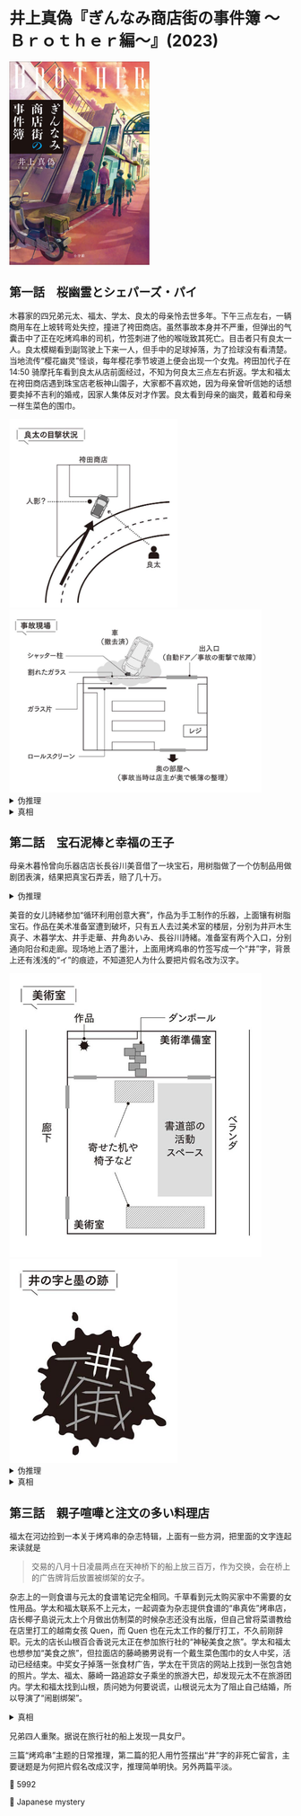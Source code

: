 # 井上真偽『ぎんなみ商店街の事件簿 ～Ｂｒｏｔｈｅｒ編～』(2023)

<img src=images/2023_cover_2.jpg width=250/>

## 第一話　桜幽霊とシェパーズ・パイ

木暮家的四兄弟元太、福太、学太、良太的母亲怜去世多年。下午三点左右，一辆商用车在上坡转弯处失控，撞进了袴田商店。虽然事故本身并不严重，但弹出的气囊击中了正在吃烤鸡串的司机，竹签刺进了他的喉咙致其死亡。目击者只有良太一人。良太模糊看到副驾驶上下来一人，但手中的足球掉落，为了捡球没有看清楚。当地流传“樱花幽灵”怪谈，每年樱花季节坡道上便会出现一个女鬼。袴田加代子在 14:50 骑摩托车看到良太从店前面经过，不知为何良太三点左右折返。学太和福太在袴田商店遇到珠宝店老板神山園子，大家都不喜欢她，因为母亲曾听信她的话想要卖掉不吉利的婚戒，因家人集体反对才作罢。良太看到母亲的幽灵，戴着和母亲一样生菜色的围巾。

<img src=images/2023_witness.jpg width=300/>
<img src=images/2023_accident.jpg width=450/>

<details><summary>伪推理</summary>
竹签上残留一块鸡块，应该从侧面吃，不会扎进喉咙，所以事故发生时司机转身看向侧面。良太在 14:50 放学途中，在商店前与加代子擦肩而过。他踢着足球上了银波坂，途中失误让球滚到了道路上，商用车司机为了躲避足球发生车祸。良太因为心理压力过大，看到母亲的幽灵。

<img src=images/2023_stick.jpg width=400/>
</details>

<details><summary>真相</summary>
神山中午进入袴田商店时刚听完一个占卜的广播节目，该节目在“正午十分钟新闻”之后播出，也即 12:10 之后。其时店里正午时钟还没有响，所以店里的钟至少慢了十分钟。加代子遇见良太不是在 14:50，而是在事故发生的 15:00。加代子骑摩托车越线，造成交通事故，自己浑然不知。良太目睹事故经过，却选择没有告诉警察，受到良心谴责。
</details>

## 第二話　宝石泥棒と幸福の王子

母亲木暮怜曾向乐器店店长長谷川美音借了一块宝石，用树脂做了一个仿制品用做剧团表演，结果把真宝石弄丢，赔了几十万。

<details><summary>伪推理</summary>
怜将真的宝石还给長谷川，長谷川趁乱偷走假的宝石，谎称怜还回的是假货。怜以为自己搞错，付了赔偿金。
</details>

美音的女儿詩緒参加“循环利用创意大赛”，作品为手工制作的乐器，上面镶有树脂宝石。作品在美术准备室遭到破坏，只有五人去过美术室的楼层，分别为井戸木生真子、木暮学太、井手走華、井角あいみ、長谷川詩緒。准备室有两个入口，分别通向阳台和走廊。现场地上洒了墨汁，上面用烤鸡串的竹签写成一个“井”字，背景上还有浅浅的“イ”的痕迹，不知道犯人为什么要把片假名改为汉字。

<img src=images/2023_art_room.jpg width=450/>
<img src=images/2023_sticks_message.jpg width=300/>

<details><summary>伪推理</summary>
詩緒不知道家中宝石是真品，用在参赛作品上。井戸木生真子曾在乐器店偷东西，美音让她偷回宝石，破坏作品是为了掩盖真实目的。
</details>

<details><summary>真相</summary>
制作留言的人起先想用竹签留下片假名，但因不知道浊点拼写（比如“井手”既可读作“イデ”，也可读作“イテ”）只好改为汉字。唯一不知道正确读音的人是外部人员長谷川詩緒。当年偷走宝石的人是詩緒。她母亲美音的男友无休止地向美音借钱，还要借宝石，所以詩緒偷来假宝石，将真假宝石交换。美音去宝石店卖宝石，发现是假货。詩緒害怕自己偷东西事实暴露，所以一直没有说。

<img src=images/2023_secret_passage.jpg width=450/>

詩緒和井戸木一起确认作品后离开了美术室。詩緒为了调整音效，再次去了美术室，当时书道社的成员已经开始练习，但因为有观察死角所以没有看见。詩緒通过窗户看到犯人破坏参赛作品，所以留下“井”字留言，并取走宝石。结尾詩緒不肯交代犯人姓名。
</details>

## 第三話　親子喧嘩と注文の多い料理店

福太在河边捡到一本关于烤鸡串的杂志特辑，上面有一些方洞，把里面的文字连起来读就是

<blockquote>
交易的八月十日凌晨两点在天神桥下的船上放三百万，作为交换，会在桥上的广告牌背后放置被绑架的女子。
</blockquote>

杂志上的一则食谱与元太的食谱笔记完全相同。千草看到元太购买家中不需要的女性用品。学太和福太联系不上元太，一起调查为杂志提供食谱的“串真佐”烤串店，店长椰子島说元太上个月做出仿制菜的时候杂志还没有出版，但自己曾将菜谱教给在店里打工的越南女孩 Quen，而 Quen 也在元太工作的餐厅打工，不久前刚辞职。元太的店长山根百合香说元太正在参加旅行社的“神秘美食之旅”。学太和福太也想参加“美食之旅”，但拉面店的藤崎勝男说有一个戴生菜色围巾的女人中奖，活动已经结束。中奖女子掉落一张食材广告，学太在干货店的网站上找到一张包含她的照片。学太、福太、藤崎一路追踪女子乘坐的旅游大巴，却发现元太不在旅游团内。学太和福太找到山根，质问她为何要说谎，山根说元太为了阻止自己结婚，所以导演了“闹剧绑架”。

<details><summary>真相</summary>
学太口误说胁迫信是从烤肉杂志上挖下，但山根却说出正确的“烤鸡杂志”，表明她和威胁信有关。威胁信的词语顺序解读错误，应为

<blockquote>
交易的八月十日凌晨两点在天神桥下的船上放被绑架的女子，作为交换，会在桥上的广告牌背后放置三百万。
</blockquote>

Quen 的男友是越南犯罪团伙的领导，Quen 知情后想要退团，元太为了帮助 Quen，从犯罪团伙“绑架”了她。犯罪团伙日文不好，让山根给元太写胁迫信。

山根的母亲是珠宝店老板神山。元太他们的父母刚结婚时没钱买戒指，山根向他们推销了质量很差的戒指。神山看穿山根欺诈，提出买回戒指。怜不想向丈夫坦白真相，于是编造借口说“神山占卜说戒指不吉利”，结果却遭到家人们的强烈反对，最终放弃出售。
</details>

兄弟四人重聚。据说在旅行社的船上发现一具女尸。

三篇“烤鸡串”主题的日常推理，第二篇的犯人用竹签摆出“井”字的非死亡留言，主要谜题是为何把片假名改成汉字，推理简单明快。另外两篇平淡。

:link: 5992

:file_folder: Japanese mystery
